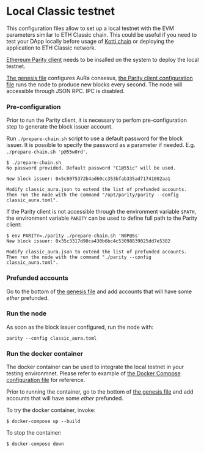 Local Classic testnet
====

This configuration files allow to set up a local testnet with the EVM parameters similar to ETH Classic chain. This could be useful if you need to test your DApp locally before usage of [Kotti chain](https://github.com/goerli/testnet#meta-data-kotti-classic) or deploying the application to ETH Classic network.

[Ethereum Parity client](https://github.com/paritytech/parity-ethereum/) needs to be insalled on the system to deploy the local testnet. 

[The genesis file](classic_aura.json) configures AuRa consesus, [the Parity client configuration file](classic_aura.toml) runs the node to produce new blocks every second. The node will accessible through JSON RPC. IPC is disabled.

### Pre-configuration

Prior to run the Parity client, it is necessary to perfom pre-configuration step to generate the block issuer account.

Run `./prepare-chain.sh` script to use a default password for the block issuer.
It is possible to specify the password as a parameter if needed. E.g. `./prepare-chain.sh 'p@55w0rd'`.

```shell
$ ./prepare-chain.sh 
No password provided. Default password "C1@55ic" will be used.

New block issuer: 0x5c8075372b4ad60cc353bfab335ad71741002aa1

Modify classic_aura.json to extend the list of prefunded accounts.
Then run the node with the command "/opt/parity/parity --config classic_aura.toml".
```

If the Parity client is not accessible through the environment variable `$PATH`, the environment variable `PARITY` can be used to define full path to the Parity client:

```shell
$ env PARITY=./parity ./prepare-chain.sh 'N0P@5s'
New block issuer: 0x35c3317d90ca430b6bc4c53098839025dd7e5382

Modify classic_aura.json to extend the list of prefunded accounts.
Then run the node with the command "./parity --config classic_aura.toml".
```

### Prefunded accounts

Go to the bottom of [the genesis file](classic_aura.json) and add accounts that will have some _ether_ prefunded.  

### Run the node

As soon as the block issuer configured, run the node with:

```shell
parity --config classic_aura.toml
```

### Run the docker container

The docker container can be used to integrate the local testnet in your testing environmnet. Please refer to example of [the Docker Compose configuration file](docker-compose.yml) for reference.

Prior to running the container, go to the bottom of [the genesis file](classic_aura.json) and add accounts that will have some _ether_ prefunded.  

To try the docker container, invoke:
```shell
$ docker-compose up --build
```

To stop the container:
```shell
$ docker-compose down
```
